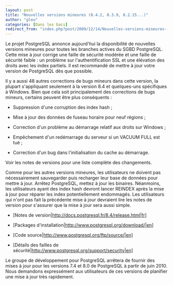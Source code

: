 ```yaml
---
layout: post
title: "Nouvelles versions mineures (8.4.2, 8.3.9, 8.2.15...)"
author: "gleu"
categories: [Dans les bacs]
redirect_from: "index.php?post/2009/12/14/Nouvelles-versions-mineures-(8.4.2,-8.3.9,-8.2.15...)"
---
```





<!--more-->


Le projet PostgreSQL annonce aujourd'hui la disponibilité de nouvelles versions mineures pour toutes les branches actives du SGBD PostgreSQL. Cette mise à jour corrige une faille de sécurité modérée et une faille de sécurité faible : un problème sur l'authentification SSL et une élévation des droits avec les index partiels. Il est recommandé de mettre à jour votre version de PostgreSQL dès que possible.



Il y a aussi 48 autres corrections de bugs mineurs dans cette version, la plupart s'appliquant seulement à la version 8.4 et quelques-uns spécifiques à Windows. Bien que cela soit principalement des corrections de bugs mineurs, certains peuvent être plus conséquents :



* Suppression d'une corruption des index hash ;

* Mise à jour des données de fuseau horaire pour neuf régions ;

* Correction d'un problème au démarrage relatif aux droits sur Windows ;

* Empêchement d'un redémarrage du serveur si un VACUUM FULL est tué ;

* Correction d'un bug dans l'initialisation du cache au démarrage.



Voir les notes de versions pour une liste complète des changements.



Comme pour les autres versions mineures, les utilisateurs ne doivent pas nécessairement sauvegarder puis recharger leur base de données pour mettre à jour. Arrêtez PostgreSQL, mettez à jour les binaires. Néanmoins, les utilisateurs ayant des index hash devront lancer REINDEX après la mise à jour pour réparer les index potentiellement endommagés. Les utilisateurs qui n'ont pas fait la précédente mise à jour devraient lire les notes de version pour s'assurer que la mise à jour sera aussi simple.



* [Notes de version|http://docs.postgresql.fr/8.4/release.html|fr]

* [Packages d'installation|http://www.postgresql.org/download/|en]

* [Code source|http://www.postgresql.org/ftp/source/|en]

* [Détails des failles de sécurité|http://www.postgresql.org/support/security|en]



Le groupe de développement pour PostgreSQL arrêtera de fournir des mises à jour pour les versions 7.4 et 8.0 de PostgreSQL à partir de juin 2010. Nous demandons expressément aux utilisateurs de ces versions de planifier une mise à jour très rapidement.